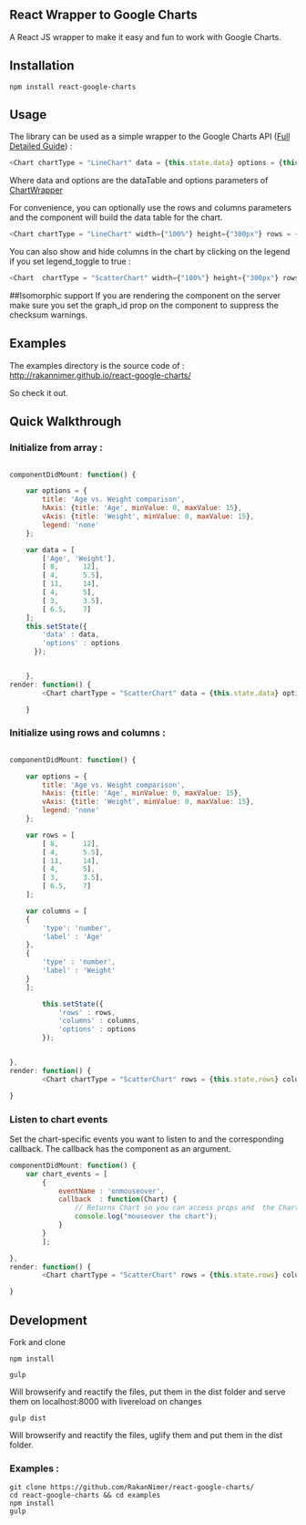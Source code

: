 ## React Wrapper to Google Charts

A React JS wrapper to make it easy and fun to work with Google Charts.


## Installation

```
npm install react-google-charts
```

## Usage

The library can be used as a simple wrapper to the Google Charts API ([Full Detailed Guide](https://developers.google.com/chart/)) : 

```javascript
<Chart chartType = "LineChart" data = {this.state.data} options = {this.state.options}  width={"100%"} height={"300px"} graph_id = "linechart_graph"  /> 
```

Where data and options are the dataTable and options parameters of [ChartWrapper](https://developers.google.com/chart/interactive/docs/reference#chartwrapperobject)

For convenience, you can optionally use the rows and columns parameters and the component will build the data table for the chart. 

```javascript
<Chart chartType = "LineChart" width={"100%"} height={"300px"} rows = {this.state.rows} columns = {this.state.columns} options = {this.state.options}  graph_id = "linechart_graph"  />  

```

You can also show and hide columns in the chart by clicking on the legend if you set legend_toggle to true : 

```javascript
<Chart  chartType = "ScatterChart" width={"100%"} height={"300px"} rows = {this.state.rows} columns = {this.state.columns} options = {this.state.options}  graph_id = "linechart_graph" legend_toggle={true} />  
```

##Isomorphic support
If you are rendering the component on the server make sure you set the
graph_id prop on the component to suppress the checksum warnings.

## Examples

The examples directory is the source code of : http://rakannimer.github.io/react-google-charts/

So check it out.


## Quick Walkthrough

### Initialize from array : 

```javascript

componentDidMount: function() {

    var options = {
        title: 'Age vs. Weight comparison',
        hAxis: {title: 'Age', minValue: 0, maxValue: 15},
        vAxis: {title: 'Weight', minValue: 0, maxValue: 15},
        legend: 'none'
    };

    var data = [
       	['Age', 'Weight'],
       	[ 8,      12],
       	[ 4,      5.5],
       	[ 11,     14],
       	[ 4,      5],
       	[ 3,      3.5],
       	[ 6.5,    7]
    ];
    this.setState({
       	'data' : data,
       	'options' : options
      });


	},
render: function() {
        <Chart chartType = "ScatterChart" data = {this.state.data} options = {this.state.options} graph_id = "ScatterChart"  width={"100%"} height={"400px"}  legend_toggle={true} />

    }
```
### Initialize using rows and columns : 

```javascript

componentDidMount: function() {

    var options = {
       	title: 'Age vs. Weight comparison',
        hAxis: {title: 'Age', minValue: 0, maxValue: 15},
        vAxis: {title: 'Weight', minValue: 0, maxValue: 15},
        legend: 'none'
    };

    var rows = [
       	[ 8,      12],
       	[ 4,      5.5],
       	[ 11,     14],
       	[ 4,      5],
       	[ 3,      3.5],
       	[ 6.5,    7]
    ];

    var columns = [
	{
		'type': 'number',
		'label' : 'Age'
	}, 
	{
		'type' : 'number',
		'label' : 'Weight'
	}
	];

      	this.setState({
            'rows' : rows,
            'columns' : columns,
            'options' : options
        });


},
render: function() {
        <Chart chartType = "ScatterChart" rows = {this.state.rows} columns = {this.state.columns} options = {this.state.options} graph_id = "ScatterChart"  width={"100%"} height={"400px"}  legend_toggle={true} />

}
```

### Listen to chart events

Set the chart-specific events you want to listen to and the corresponding callback.
The callback has the component as an argument.

```javascript
componentDidMount: function() {
	var chart_events = [
        {
       	    eventName : 'onmouseover',
            callback  : function(Chart) { 
                // Returns Chart so you can access props and  the ChartWrapper object from chart.wrapper
                console.log("mouseover the chart"); 
            }
        }
        ];

},
render: function() {
        <Chart chartType = "ScatterChart" rows = {this.state.rows} columns = {this.state.columns} options = {this.state.options} graph_id = "ScatterChart"  width={"100%"} height={"400px"} chartEvents = {chart_events} />

}
```



## Development

Fork and clone

```
npm install
```
```
gulp 
```

Will browserify and reactify the files, put them in the dist folder and serve them on localhost:8000 with livereload on changes

```
gulp dist
```

Will browserify and reactify the files, uglify them and put them in the dist folder.


### Examples : 


```
git clone https://github.com/RakanNimer/react-google-charts/
cd react-google-charts && cd examples
npm install
gulp
```
